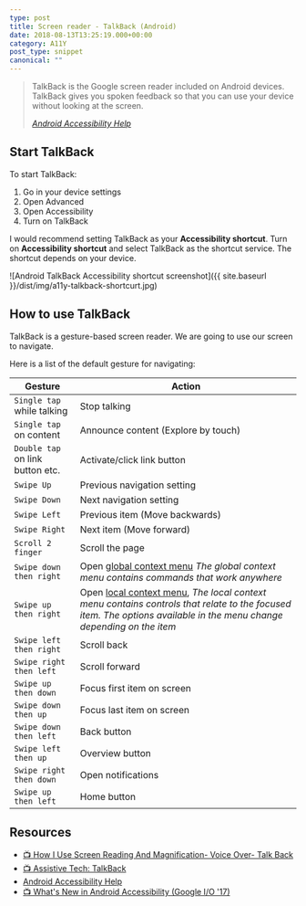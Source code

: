 ```yaml
---
type: post
title: Screen reader - TalkBack (Android)
date: 2018-08-13T13:25:19.000+00:00
category: A11Y
post_type: snippet
canonical: ""
---
```


> TalkBack is the Google screen reader included on Android devices. TalkBack gives you spoken feedback so that you can use your device without looking at the screen.
>
> _[Android Accessibility Help](https://support.google.com/accessibility/android/answer/6283677?hl=en)_

## Start TalkBack

To start TalkBack:

1. Go in your device settings
2. Open Advanced
3. Open Accessibility
4. Turn on TalkBack

I would recommend setting TalkBack as your **Accessibility shortcut**. Turn on **Accessibility shortcut** and select TalkBack as the shortcut service. The shortcut depends on your device.

![Android TalkBack Accessibility shortcut screenshot]({{ site.baseurl }}/dist/img/a11y-talkback-shortcurt.jpg)

## How to use TalkBack

TalkBack is a gesture-based screen reader. We are going to use our screen to navigate.

Here is a list of the default gesture for navigating:

| Gesture                          | Action                                                                                                                                                                                                                                 |
| -------------------------------- | -------------------------------------------------------------------------------------------------------------------------------------------------------------------------------------------------------------------------------------- |
| `Single tap` while talking       | Stop talking                                                                                                                                                                                                                           |
| `Single tap` on content          | Announce content (Explore by touch)                                                                                                                                                                                                    |
| `Double tap` on link button etc. | Activate/click link button                                                                                                                                                                                                             |
| `Swipe Up`                       | Previous navigation setting                                                                                                                                                                                                            |
| `Swipe Down`                     | Next navigation setting                                                                                                                                                                                                                |
| `Swipe Left`                     | Previous item (Move backwards)                                                                                                                                                                                                         |
| `Swipe Right`                    | Next item (Move forward)                                                                                                                                                                                                               |
| `Scroll 2 finger`                | Scroll the page                                                                                                                                                                                                                        |
| `Swipe down then right`          | Open [global context menu](https://support.google.com/accessibility/android/answer/6007066) _The global context menu contains commands that work anywhere_                                                                             |
| `Swipe up then right`            | Open [local context menu](https://support.google.com/accessibility/android/answer/6007066), _The local context menu contains controls that relate to the focused item. The options available in the menu change depending on the item_ |
| `Swipe left then right`          | Scroll back                                                                                                                                                                                                                            |
| `Swipe right then left`          | Scroll forward                                                                                                                                                                                                                         |
| `Swipe up then down`             | Focus first item on screen                                                                                                                                                                                                             |
| `Swipe down then up`             | Focus last item on screen                                                                                                                                                                                                              |
| `Swipe down then left`           | Back button                                                                                                                                                                                                                            |
| `Swipe left then up`             | Overview button                                                                                                                                                                                                                        |
| `Swipe right then down`          | Open notifications                                                                                                                                                                                                                     |
| `Swipe up then left`             | Home button                                                                                                                                                                                                                            |

## Resources

- [📺 How I Use Screen Reading And Magnification- Voice Over- Talk Back](https://www.youtube.com/watch?v=QjKG4Tx9ER8)
- [📺 Assistive Tech: TalkBack](https://youtu.be/0Zpzl4EKCco)
- [Android Accessibility Help](https://support.google.com/accessibility/android/answer/6283677?hl=en)
- [📺 What's New in Android Accessibility (Google I/O '17)](https://www.youtube.com/watch?v=h5rRNXzy1xo)
